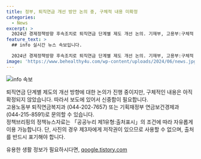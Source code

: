 ```yaml
---
title: 정부, 퇴직연금 개선 방안 논의 중, 구체적 내용 미확정
categories:
  - News
excerpt: >
  2024년 경제정책방향 후속조치로 퇴직연금 단계별 제도 개선 논의. 기재부, 고용부:구체적 내용 미확정, 보도 시 신중히 안내. 문의: 고용노동부 퇴직연금복지과(0442027657), 기획재정부 연금보건경제과(0442158591) [출처=정책브리핑]
feature_text: >
  ## info 실시간 뉴스 속보입니다.

  2024년 경제정책방향 후속조치로 퇴직연금 단계별 제도 개선 논의. 기재부, 고용부:구체적 내용 미확정, 보도 시 신중히 안내. 문의: 고용노동부 퇴직연금복지과(0442027657), 기획재정부 연금보건경제과(0442158591) [출처=정책브리핑]
image: 'https://www.behealthy4u.com/wp-content/uploads/2024/06/news.jpg'
---
```


<p><img src="https://www.behealthy4u.com/wp-content/uploads/2024/06/news.jpg" alt="info 속보" /></p>

<p>퇴직연금 단계별 제도의 개선 방향에 대한 논의가 진행 중이지만, 구체적인 내용은 아직 확정되지 않았습니다. 따라서 보도에 있어서 신중함이 필요합니다. <br>고용노동부 퇴직연금복지과 (044-202-7657) 또는 기획재정부 연금보건경제과 (044-215-8591)로 문의할 수 있습니다. <br>정책브리핑의 정책뉴스자료는 「공공누리 제1유형:출처표시」의 조건에 따라 자유롭게 이용 가능합니다. 단, 사진의 경우 제3자에게 저작권이 있으므로 사용할 수 없으며, 출처를 반드시 표기해야 합니다.</p>
유용한 생활 정보가 필요하시다면, <a href="https://qoogle.tistory.com" rel="dofollow">qoogle.tistory.com</a>


